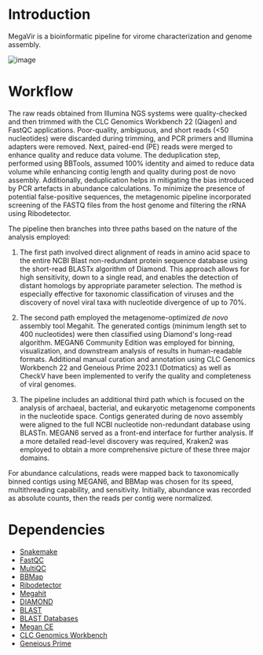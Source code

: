 <h1 class="entry-title" itemprop="headline"> Introduction </h1>

MegaVir is a bioinformatic pipeline for virome characterization and genome assembly.

![image](https://github.com/balazshorvathreal/MegaVir/assets/82114449/8f5690c1-8315-4ea6-93eb-9246db7d7a85)

<h1 class="entry-title" itemprop="headline"> Workflow </h1>

The raw reads obtained from Illumina NGS systems were quality-checked and then trimmed with the CLC Genomics Workbench 22 (Qiagen) and FastQC applications. Poor-quality, ambiguous, and short reads (<50 nucleotides) were discarded during trimming, and PCR primers and Illumina adapters were removed. Next, paired-end (PE) reads were merged to enhance quality and reduce data volume. The deduplication step, performed using BBTools, assumed 100% identity and aimed to reduce data volume while enhancing contig length and quality during post de novo assembly. Additionally, deduplication helps in mitigating the bias introduced by PCR artefacts in abundance calculations. To minimize the presence of potential false-positive sequences, the metagenomic pipeline incorporated screening of the FASTQ files from the host genome and filtering the rRNA using Ribodetector. 

The pipeline then branches into three paths based on the nature of the analysis employed: 

1. The first path involved direct alignment of reads in amino acid space to the entire NCBI Blast non-redundant protein sequence database using the short-read BLASTx algorithm of Diamond. This approach allows for high sensitivity, down to a single read, and enables the detection of distant homologs by appropriate parameter selection. The method is especially effective for taxonomic classification of viruses and the discovery of novel viral taxa with nucleotide divergence of up to 70%. 

2. The second path employed the metagenome-optimized _de novo_ assembly tool Megahit. The generated contigs (minimum length set to 400 nucleotides) were then classified using Diamond's long-read algorithm. MEGAN6 Community Edition was employed for binning, visualization, and downstream analysis of results in human-readable formats. Additional manual curation and annotation using CLC Genomics Workbench 22 and Geneious Prime 2023.1 (Dotmatics) as well as CheckV have been implemented to verify the quality and completeness of viral genomes. 

3. The pipeline includes an additional third path which is focused on the analysis of archaeal, bacterial, and eukaryotic metagenome components in the nucleotide space. Contigs generated during de novo assembly were aligned to the full NCBI nucleotide non-redundant database using BLASTn. MEGAN6 served as a front-end interface for further analysis. If a more detailed read-level discovery was required, Kraken2 was employed to obtain a more comprehensive picture of these three major domains.

For abundance calculations, reads were mapped back to taxonomically binned contigs using MEGAN6, and BBMap was chosen for its speed, multithreading capability, and sensitivity. Initially, abundance was recorded as absolute counts, then the reads per contig were normalized.

<h1 class="entry-title" itemprop="headline"> Dependencies </h1>
<ul dir="auto">
<li><a href="https://snakemake.github.io/">Snakemake</a></li>
<li><a href="https://github.com/s-andrews/FastQC">FastQC </a></li>
<li><a href="https://multiqc.info/">MultiQC</a></li> 
<li><a href="https://sourceforge.net/projects/bbmap">BBMap</a></li>
<li><a href="https://github.com/hzi-bifo/RiboDetector">Ribodetector</a></li>
<li><a href="https://github.com/voutcn/megahit">Megahit</a></li>
<li><a href="https://github.com/bbuchfink/diamond">DIAMOND</a></li>
<li><a href="https://ftp.ncbi.nlm.nih.gov/blast/executables/blast+/LATEST">BLAST</a></li> 
<li><a href="https://ftp.ncbi.nlm.nih.gov/blast/db">BLAST Databases</a></li> 
<li><a href="https://github.com/husonlab/megan-ce">Megan CE</a></li>
<li><a href=https://digitalinsights.qiagen.com/products-overview/discovery-insights-portfolio/analysis-and-visualization/qiagen-clc-genomics-workbench">CLC Genomics Workbench</a></li>
<li><a href="https://www.geneious.com/download/">Geneious Prime</a></li>
</ul>
